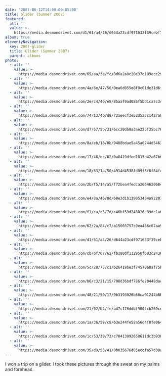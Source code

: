 ```yaml
---
date: '2007-06-12T14:00:00-05:00'
title: Glider (Summer 2007)
featured:
  alt: ''
  value: >-
    https://media.desmondrivet.com/d1/61/a4/26/d644a23cdf971633f39cebf7cee4e257e89adda810357bff2e8c36d0.jpg
album: true
eleventyNavigation:
  key: 2007-glider
  title: Glider (Summer 2007)
  parent: albums
photo:
  - alt: ''
    value: >-
      https://media.desmondrivet.com/65/aa/3e/fc/8d6a2a0c20e37c189ecc298b702ab67ad8910f386c572c1d169bf028.jpg
  - alt: ''
    value: >-
      https://media.desmondrivet.com/4a/6e/47/50/0ea6d055e8f8c01de31d6f8297f49942cba2cb557b9cb17ff4fb33d5.jpg
  - alt: ''
    value: >-
      https://media.desmondrivet.com/2e/c4/40/e8/85aaf9ad086f5bd1ca7c3c96f69a4f9cd52f6245748f4e20e3536d47.jpg
  - alt: ''
    value: >-
      https://media.desmondrivet.com/74/13/4b/d8/731eecf3e52d523c1427a8c8708799cc63ce44ded7f41c04ef1e6993.jpg
  - alt: ''
    value: >-
      https://media.desmondrivet.com/d7/57/5b/31/6cc20d60a3ae223f35bc70cb053a0ff044417141761b461dd2afa77e.jpg
  - alt: ''
    value: >-
      https://media.desmondrivet.com/8a/eb/18/0b/9488bdae5a45a0244d54633f085c7c619d16246f75ba4e0253261681.jpg
  - alt: ''
    value: >-
      https://media.desmondrivet.com/17/46/ec/02/0a8419dfed1815b42a67b6209c56f80f75213c5096a61952b0699657.jpg
  - alt: ''
    value: >-
      https://media.desmondrivet.com/18/63/1a/50/4914d45381d09f5f6f84f4c70b7f450da882fde2f37ff7589f62100a.jpg
  - alt: ''
    value: >-
      https://media.desmondrivet.com/2b/f5/14/a5/f72bea4fedca26646206845935dd1fc134b21d4feea047f778560361.jpg
  - alt: ''
    value: >-
      https://media.desmondrivet.com/e4/8a/46/8d/60e3d1b139053434a92201f3ad314819e64eda7bb7922a1be28b7003.jpg
  - alt: ''
    value: >-
      https://media.desmondrivet.com/f1/ca/c5/7d/c46bf59d248826e89dc1a600fd970badc15e8ea338285dd4b525946a.jpg
  - alt: ''
    value: >-
      https://media.desmondrivet.com/62/2a/84/c7/a15003757c0ea466c07aa94f360d174d997f9b12531e7a6f31be8380.jpg
  - alt: ''
    value: >-
      https://media.desmondrivet.com/d1/61/a4/26/d644a23cdf971633f39cebf7cee4e257e89adda810357bff2e8c36d0.jpg
  - alt: ''
    value: >-
      https://media.desmondrivet.com/cb/bf/07/62/fb180df112950f603c243665b65d485ad32f5fb69e2e72d75adaa608.jpg
  - alt: ''
    value: >-
      https://media.desmondrivet.com/5c/28/75/c1/b26419be3f7457060af75b506c344f3e846c3ce92298ca23caed5c8e.jpg
  - alt: ''
    value: >-
      https://media.desmondrivet.com/b6/c3/21/15/798d36bdf786fe20448dac0ca7483ed52ace4c1291167024c9530472.jpg
  - alt: ''
    value: >-
      https://media.desmondrivet.com/48/21/50/17/9b3193026b66ca01244b8bb94eab4985924ce692b7fec42c0aef175f.jpg
  - alt: ''
    value: >-
      https://media.desmondrivet.com/21/02/b4/fe/a47c176ddbf9004cb269cd2d6d31967e6c7a704d1595c4a89e2988c0.jpg
  - alt: ''
    value: >-
      https://media.desmondrivet.com/1a/36/58/c8/63e244fe52a56d4f0fe06452b68f2b6c489dda92d02c7068d66eec8b.jpg
  - alt: ''
    value: >-
      https://media.desmondrivet.com/1c/53/39/73/c70413092658611dc3b9386e25566c374b0328e8cae097d8eaf67935.jpg
  - alt: ''
    value: >-
      https://media.desmondrivet.com/35/d9/53/41/0b035676d05eccfa57d39afa4881d077177d0794ca897cc3a81d1b25.jpg
---
```


I won a trip on a glider.  I took these pictures through the sweat on my palms and forehead.
